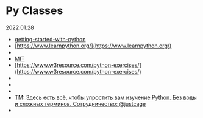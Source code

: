 # Py Classes
2022.01.28

* [getting-started-with-python](https://stackoverflow.blog/2021/07/14/getting-started-with-python/)
* [https://www.learnpython.org/](https://www.learnpython.org/)
* []()
* [MIT](https://ocw.mit.edu/courses/electrical-engineering-and-computer-science/6-189-a-gentle-introduction-to-programming-using-python-january-iap-2011/assignments/)
* [https://www.w3resource.com/python-exercises/](https://www.w3resource.com/python-exercises/)
* []()
* []()
* []()
* [TM: Здесь есть всё, чтобы упростить вам изучение Python. Без воды и сложных терминов. Сотрудничество: @justcage](https://t.me/pythonist24)
* 
